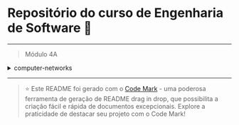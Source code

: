 
# Repositório do curso de Engenharia de Software 🚀
---

> Módulo 4A

<details>

<summary>computer-networks</summary>

| Pasta  | Conteúdo                 |
| ------ | ------------------------ |
| dia_01 | Introdução à Redes       |
| dia_02 | Tecnologias e Protocolos |
| dia_03 | Principais Modelos       |

</details>

--- 


> ⭐️ Este README foi gerado com o [Code Mark](https://codemark.com.br) - uma poderosa ferramenta de geração de README drag in drop, que possibilita a criação fácil e rápida de documentos excepcionais. Explore a praticidade de destacar seu projeto com o Code Mark!